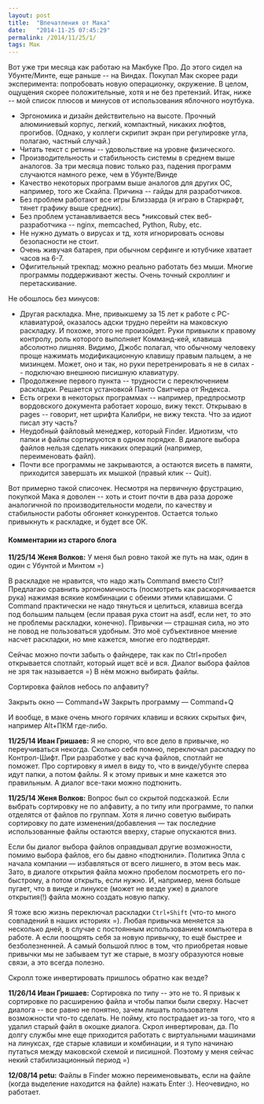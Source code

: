```yaml
---
layout: post
title:  "Впечатления от Мака"
date:   "2014-11-25 07:45:29"
permalink: /2014/11/25/1/
tags: Мак
---
```


Вот уже три месяца как работаю на Макбуке Про. До этого сидел на
Убунте/Минте, еще раньше -- на Виндах. Покупал Мак скорее ради
эксперимента: попробовать новую операционку, окружение. В целом,
ощущения скорее положительные, хотя и не без претензий. Итак, ниже --
мой список плюсов и минусов от использования яблочного ноутбука.

- Эргономика и дизайн действительно на высоте. Прочный алюминиевый
  корпус, легкий, компактный, никаких люфтов, прогибов. (Однако, у
  коллеги скрипит экран при регулировке угла, полагаю, частный
  случай.)
- Читать текст с ретины -- удовольствие на уровне физического.
- Производительность и стабильность системы в среднем выше
  аналогов. За три месяца повис только раз, падения программ случаются
  намного реже, чем в Убунте/Винде
- Качество некоторых программ выше аналогов для других ОС, например,
  того же Скайпа. Причина -- гайды для разработчиков.
- Без проблем работают все игры Близзарда (я играю в Старкрафт, тянет
  графику выше средних).
- Без проблем устанавливается весь *никсовый стек веб-разработчика --
  nginx, memcached, Python, Ruby, etc.
- Не нужно думать о вирусах и тд, хотя игнорировать основы
  безопасности не стоит.
- Очень живучая батарея, при обычном серфинге и ютубчике хватает часов
  на 6-7.
- Офигительный трекпад: можно реально работать без мыши. Многие
  программы поддерживают жесты. Очень точный скроллинг и
  перетаскивание.

Не обошлось без минусов:

- Другая раскладка. Мне, привыкшему за 15 лет к работе с
  PC-клавиатурой, оказалось адски трудно перейти на маковскую
  раскладку. И похоже, этого не произойдет. Руки привыкли к правому
  контролу, роль которого выполняет Комманд-кей, клавиша абсолютно
  лишняя. Видимо, Джобс полагал, что обычному человеку проще нажимать
  модификационную клавишу правым пальцем, а не мизинцем. Может, оно и
  так, но руки перетренировать я не в силах -- подключаю внешнюю
  писишную клавиатуру.
- Продолжение первого пункта -- трудности с переключением
  раскладки. Решается установкой Панто Свитчера от Яндекса.
- Есть огрехи в некоторых программах -- например, предпросмотр
  вордовского документа работает хорошо, вижу текст. Открываю в pages
  -- говорит, нет шрифта Калибри, не вижу текста. Что за идиот писал
  эту часть?
- Неудобный файловый менеджер, который Finder. Идиотизм, что папки и
  файлы сортируются в одном порядке. В диалоге выбора файлов нельзя
  сделать никаких операций (например, переименовать файл).
- Почти все программы не закрываются, а остаются висеть в памяти,
  приходится завершать их мышкой (правый клик -- Quit).

Вот примерно такой списочек. Несмотря на первичную фрустрацию,
покупкой Мака я доволен -- хоть и стоит почти в два раза дороже
аналогичной по производительности модели, по качеству и стабильности
работы обгоняет конкурентов. Остается только привыкнуть к раскладке, и
будет все ОК.



#### Комментарии из старого блога


**11/25/14 Женя Волков:** У меня был ровно такой же путь на мак, один
  в один с Убунтой и Минтом =)

В раскладке не нравится, что надо жать Command вместо Ctrl?  Предлагаю
сравнить эргономичность (посмотреть как раскорячивается рука) нажимая
всякие комбинации с обеими этими клавишами. С Command практически не
надо тянуться и целиться, клавиша всегда под большим пальцем (если
правая рука стоит на asdf, если нет, то это не проблемы раскладки,
конечно). Привычки — страшная сила, но это не повод не пользоваться
удобным. Это моё субъективное мнение насчет раскладки, но мне кажется,
многие его подтвердят.

Сейчас можно почти забыть о файндере, так как по Ctrl+пробел
открывается спотлайт, который ищет всё и вся. Диалог выбора файлов не
зря так называется =) В нём можно выбирать файлы.

Сортировка файлов небось по алфавиту?

Закрыть окно — Command+W Закрыть программу — Command+Q

И вообще, в маке очень много горячих клавиш и всяких скрытых фич,
например Alt+ПКМ где-либо.


**11/25/14 Иван Гришаев:** Я не спорю, что все дело в привычке, но
  переучиваться некогда. Сколько себя помню, переключал раскладку по
  Контрол-Шифт. При разработке у вас куча файлов, спотлайт не
  поможет. Про сортировку я имел в виду то, что в винде/убунте сперва
  идут папки, а потом файлы. Я к этому привык и мне кажется это
  правильным. А диалог все-таки можно подтюнить.


**11/25/14 Женя Волков:** Вопрос был со скрытой подсказкой. Если
  выбрать сортировку не по алфавиту, а по типу или программе, то папки
  отделятся от файлов по группам. Хотя я лично советую выбирать
  сортировку по дате изменения/добавления — так последние
  использованные файлы остаются вверху, старые опускаются вниз.

Если бы диалог выбора файлов оправдывал другие возможности, помимо
выбора файлов, его бы давно «подтюнили». Политика Эпла с начала
компании — избавляться от всего лишнего, в этом весь мак. Зато, в
диалоге открытия файла можно пробелом посмотреть его по-быстрому, а
потом открыть, если нужно. И, например, меня больше пугает, что в
винде и линуксе (может не везде уже) в диалоге открытия(!) файла можно
создать новую папку.

Я тоже всю жизнь переключал раскладки `Ctrl+Shift` (что-то много
совпадений в наших историях =). Любая привычка меняется за несколько
дней, в случае с постоянным использованием компьютера в работе. А если
поощрять себя за новую привычку, то ещё быстрее и безболезненней. А
самый большой плюс в том, что приобретая новые привычки мы не забываем
тут же старые, в мозгу образуются новые связи, а это всегда полезно.

Скролл тоже инвертировать пришлось обратно как везде?


**11/26/14 Иван Гришаев:** Сортировка по типу -- это не то. Я привык к
сортировке по расширению файла и чтобы папки были сверху. Насчет
диалога -- все равно не понятно, зачем лишать пользователя возможности
что-то сделать. Не пойму, кто пострадает из-за того, что я удалил
старый файл в окошке диалога.  Скрол инвертирован, да. По долгу службы
мне еще приходится работать с виртуальными машинами на линуксах, где
старые клавиши и комбинации, и я тупо начинаю путаться между маковской
схемой и писишной. Поэтому у меня сейчас некий стабилизационный период
=)


**12/08/14 petu:** Файлы в Finder можно переименовывать, если на файле
  (когда выделение находится на файле) нажать Enter :). Неочевидно, но
  работает.
